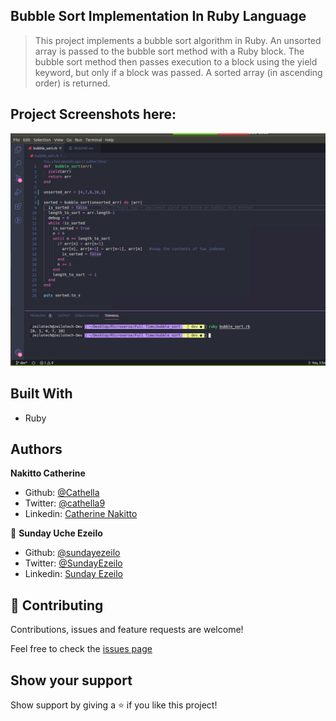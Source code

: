 ## Bubble Sort Implementation In Ruby Language

> This project implements a bubble sort algorithm in Ruby. An unsorted array is passed to the bubble sort method with a Ruby block. The bubble sort method then passes execution to a block using the yield keyword, but only if a block was passed. A sorted array (in ascending order) is returned.

## Project Screenshots here:

![screenshot](screenshot.png)

## Built With

- Ruby

## Authors

**Nakitto Catherine**

- Github: [@Cathella](https://github.com/Cathella)
- Twitter: [@cathella9](https://twitter.com/cathella9)
- Linkedin: [Catherine Nakitto](https://www.linkedin.com/in/catherine-nakitto-51ba2a40/)

👤 **Sunday Uche Ezeilo**

- Github: [@sundayezeilo](https://github.com/ezeilo-su)
- Twitter: [@SundayEzeilo](https://twitter.com/SundayEzeilo)
- Linkedin: [Sunday Ezeilo](https://www.linkedin.com/in/sunday-ezeilo-a6a67664/)

## 🤝 Contributing

Contributions, issues and feature requests are welcome!

Feel free to check the [issues page](https://github.com/ezeilo-su/bubble_sort/issues)

## Show your support

Show support by giving a ⭐️ if you like this project!
